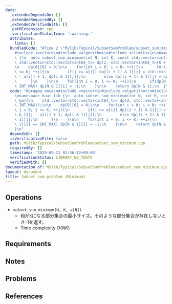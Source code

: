 ```yaml
---
data:
  _extendedDependsOn: []
  _extendedRequiredBy: []
  _extendedVerifiedWith: []
  _pathExtension: cpp
  _verificationStatusIcon: ':warning:'
  attributes:
    links: []
  bundledCode: "#line 2 \"Mylib/Typical/SubsetSumProblem/subset_sum_minimum.cpp\"\n\
    #include <vector>\n#include <algorithm>\n#include <climits>\n\nnamespace haar_lib\
    \ {\n  auto subset_sum_minimum(int N, int K, const std::vector<int> &a){\n   \
    \ std::vector<std::vector<int64_t>> dp(2, std::vector<int64_t>(K + 1, INT_MAX));\n\
    \n    dp[0][0] = 0;\n\n    for(int i = 0; i < N; ++i){\n      for(int j = 0; j\
    \ <= K; ++j){\n        if(j >= a[i]) dp[(i + 1) & 1][j] = std::min(dp[i & 1][j\
    \ - a[i]] + 1, dp[i & 1][j]);\n        else dp[(i + 1) & 1][j] = dp[i & 1][j];\n\
    \      }\n    }\n\n    for(int i = 0; i <= K; ++i){\n      if(dp[N & 1][i] ==\
    \ INT_MAX) dp[N & 1][i] = -1;\n    }\n\n    return dp[N & 1];\n  }\n}\n"
  code: "#pragma once\n#include <vector>\n#include <algorithm>\n#include <climits>\n\
    \nnamespace haar_lib {\n  auto subset_sum_minimum(int N, int K, const std::vector<int>\
    \ &a){\n    std::vector<std::vector<int64_t>> dp(2, std::vector<int64_t>(K + 1,\
    \ INT_MAX));\n\n    dp[0][0] = 0;\n\n    for(int i = 0; i < N; ++i){\n      for(int\
    \ j = 0; j <= K; ++j){\n        if(j >= a[i]) dp[(i + 1) & 1][j] = std::min(dp[i\
    \ & 1][j - a[i]] + 1, dp[i & 1][j]);\n        else dp[(i + 1) & 1][j] = dp[i &\
    \ 1][j];\n      }\n    }\n\n    for(int i = 0; i <= K; ++i){\n      if(dp[N &\
    \ 1][i] == INT_MAX) dp[N & 1][i] = -1;\n    }\n\n    return dp[N & 1];\n  }\n\
    }\n"
  dependsOn: []
  isVerificationFile: false
  path: Mylib/Typical/SubsetSumProblem/subset_sum_minimum.cpp
  requiredBy: []
  timestamp: '2020-09-21 02:36:12+09:00'
  verificationStatus: LIBRARY_NO_TESTS
  verifiedWith: []
documentation_of: Mylib/Typical/SubsetSumProblem/subset_sum_minimum.cpp
layout: document
title: Subset sum problem (Minimum)
---
```


## Operations

- `subset_sum_minimum(N, K, a[N])`
	-  和が`K`になる部分集合の最小サイズ。そのような部分集合が存在しないとき-1を返す。
	- Time complexity $O(NK)$

## Requirements

## Notes

## Problems

## References

